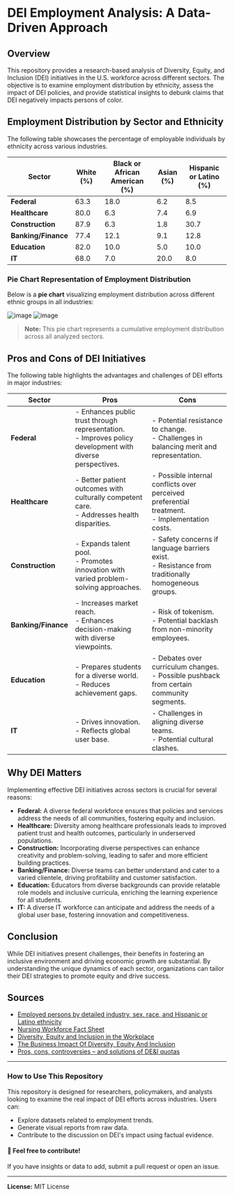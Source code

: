 # DEI Employment Analysis: A Data-Driven Approach

## Overview
This repository provides a research-based analysis of Diversity, Equity, and Inclusion (DEI) initiatives in the U.S. workforce across different sectors. The objective is to examine employment distribution by ethnicity, assess the impact of DEI policies, and provide statistical insights to debunk claims that DEI negatively impacts persons of color.

## Employment Distribution by Sector and Ethnicity
The following table showcases the percentage of employable individuals by ethnicity across various industries.

| Sector             | White (%) | Black or African American (%) | Asian (%) | Hispanic or Latino (%) |
|--------------------|-----------|-------------------------------|-----------|------------------------|
| **Federal**        | 63.3      | 18.0                          | 6.2       | 8.5                    |
| **Healthcare**     | 80.0      | 6.3                           | 7.4       | 6.9                    |
| **Construction**   | 87.9      | 6.3                           | 1.8       | 30.7                   |
| **Banking/Finance**| 77.4      | 12.1                          | 9.1       | 12.8                   |
| **Education**      | 82.0      | 10.0                          | 5.0       | 10.0                   |
| **IT**             | 68.0      | 7.0                           | 20.0      | 8.0                    |

### **Pie Chart Representation of Employment Distribution**
Below is a **pie chart** visualizing employment distribution across different ethnic groups in all industries:

![image](https://github.com/user-attachments/assets/4302f59a-e2af-427e-a375-8721bca2f1e0)
![image](https://github.com/user-attachments/assets/a61a519d-fe5a-4fe2-89bc-ebe107eef32a)




> **Note:** This pie chart represents a cumulative employment distribution across all analyzed sectors.

## Pros and Cons of DEI Initiatives
The following table highlights the advantages and challenges of DEI efforts in major industries:

| Sector             | Pros                                                                                             | Cons                                                                                              |
|--------------------|--------------------------------------------------------------------------------------------------|---------------------------------------------------------------------------------------------------|
| **Federal**        | - Enhances public trust through representation.<br>- Improves policy development with diverse perspectives. | - Potential resistance to change.<br>- Challenges in balancing merit and representation.            |
| **Healthcare**     | - Better patient outcomes with culturally competent care.<br>- Addresses health disparities.     | - Possible internal conflicts over perceived preferential treatment.<br>- Implementation costs.    |
| **Construction**   | - Expands talent pool.<br>- Promotes innovation with varied problem-solving approaches.           | - Safety concerns if language barriers exist.<br>- Resistance from traditionally homogeneous groups.|
| **Banking/Finance**| - Increases market reach.<br>- Enhances decision-making with diverse viewpoints.                  | - Risk of tokenism.<br>- Potential backlash from non-minority employees.                            |
| **Education**      | - Prepares students for a diverse world.<br>- Reduces achievement gaps.                           | - Debates over curriculum changes.<br>- Possible pushback from certain community segments.          |
| **IT**             | - Drives innovation.<br>- Reflects global user base.                                              | - Challenges in aligning diverse teams.<br>- Potential cultural clashes.                            |

## Why DEI Matters
Implementing effective DEI initiatives across sectors is crucial for several reasons:

- **Federal:** A diverse federal workforce ensures that policies and services address the needs of all communities, fostering equity and inclusion.
- **Healthcare:** Diversity among healthcare professionals leads to improved patient trust and health outcomes, particularly in underserved populations.
- **Construction:** Incorporating diverse perspectives can enhance creativity and problem-solving, leading to safer and more efficient building practices.
- **Banking/Finance:** Diverse teams can better understand and cater to a varied clientele, driving profitability and customer satisfaction.
- **Education:** Educators from diverse backgrounds can provide relatable role models and inclusive curricula, enriching the learning experience for all students.
- **IT:** A diverse IT workforce can anticipate and address the needs of a global user base, fostering innovation and competitiveness.

## Conclusion
While DEI initiatives present challenges, their benefits in fostering an inclusive environment and driving economic growth are substantial. By understanding the unique dynamics of each sector, organizations can tailor their DEI strategies to promote equity and drive success.

## Sources
- [Employed persons by detailed industry, sex, race, and Hispanic or Latino ethnicity](https://www.bls.gov/cps/cpsaat18.htm)
- [Nursing Workforce Fact Sheet](https://www.aacnnursing.org/news-data/fact-sheets/nursing-workforce-fact-sheet)
- [Diversity, Equity and Inclusion in the Workplace](https://www.pewresearch.org/social-trends/2023/05/17/diversity-equity-and-inclusion-in-the-workplace/)
- [The Business Impact Of Diversity, Equity And Inclusion](https://www.forbes.com/sites/carolinamilanesi/2023/04/20/the-business-impact-of-diversity-equity-and-inclusion/)
- [Pros, cons, controversies – and solutions of DE&I quotas](https://www.testgorilla.com/blog/diversity-quotas-pros-cons-controversy/)

---

### How to Use This Repository
This repository is designed for researchers, policymakers, and analysts looking to examine the real impact of DEI efforts across industries. Users can:
- Explore datasets related to employment trends.
- Generate visual reports from raw data.
- Contribute to the discussion on DEI's impact using factual evidence.

#### 📌 **Feel free to contribute!**
If you have insights or data to add, submit a pull request or open an issue.

---

**License:** MIT License


